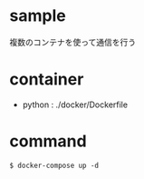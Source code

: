 # sample
複数のコンテナを使って通信を行う

# container
- python : ./docker/Dockerfile
# command

```
$ docker-compose up -d
```